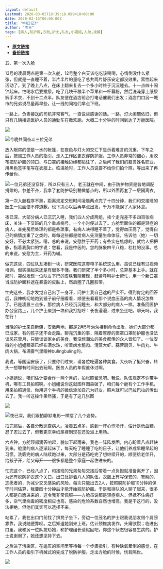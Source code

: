 ```yaml
---
layout: default
Lastmod: 2020-03-05T10:39:18.099410+00:00
date: 2020-02-15T00:00:00Z
title: "WH日记3"
author: "老王"
tags: [病人,防护服,方舱,护士,队友,小姐姐,入舱,凌晨]
---
```


* [**原文链接**](https://mp.weixin.qq.com/s/8-nA_qF5VeClAaS9KWHFjw)
* [**备份链接**](http://archive.ph/E2atE)


五、第一次入舱

13号的凌晨两点是第一次入舱，12号整个白天该吃吃该喝喝，心情倒没什么紧张，但就是一直睡不着，半片半片的量吃了总共两片舒乐安定都没效果，索性起来活动了。到了晚上八点，在床上翻来复去一个多小时终于沉沉睡去。十一点四十闹钟起床，怕喝水后要撒尿，吃了几块干粮半个苹果和一杯藕粉，然后洗澡穿上纸尿裤手术衣，不到十二点半，队友便在酒店前台打电话催我们出发；酒店门口另一城市的兄弟说尽量再早些，让一线的同袍们早点下班。

一路上，负责接送的司机非常客气，一直说些感谢的话。一路，灯火阑珊依旧，但只有几辆接送医护人员的通勤车在撒欢跑。大概二十分钟的时间到达了方舱医院。

![](/images/post/0b2f3e174f3127df547416b8c6488b4b.jpg)

![](/images/post/e18d03fabb3d89a82bd28d3b1864e91f.jpg)今晚共同奋斗三位兄弟

放入眼帘的便是一水的帐篷，在夜色与灯火的交汇下显示着难言的沉重。下车之后，按照工作人员的指引，走入工作区更衣穿防护服，工作人员非常的细心，用胶布把防护服的领口、与口罩的接触边缘都贴住了，之后问了我们的籍贯姓名职业，用黑色签字笔写在衣服上。临进舱时，工作人员说要不给你们拍个照，等出来了再传给你。

![](/images/post/463401ef84ab282178df976568475cc3.jpg)一位兄弟还没穿好，所以只有三人。老王就在中间，由于防护物资是各地调配捐赠的，参差不齐，我拿了套防护级别稍微低点的，所以外面再套了一层隔离衣。

第一次入舱程序不熟，距离规定交班时间凌晨两点完了十四分钟，我们和交接班的医生一见面便不停道歉，也下决心以后再早点出发，千万不能误了人家休息。

夜已深，大部分病人已沉沉入睡，我们四人分成两组，挨个走完差不多四百张病床，关注一下交班的几个重点病号，一个小时便过去了。方舱里面住的都是轻症的病人，查完房后处理的都是些琐事，有病人决得睡不着了，觉得血压高了，觉得自己的病情加重了之类的，每每这些都是给病人先测量生命体征，告诉他（她）一切安好，不必太紧张。嗯，总的来说，安慰胜于开药；有些实在焦虑的，就给人把把脉，指着我胸口的字说：您看，我是中医的，您的脉象四平八稳，杠杠的没事。总的来说，安慰为主，开药为辅。

做完这些，四位队友凑到一块，研究医院这套电子系统这么用，虽说已经有过视频培训，但实操起来还是有很多不懂。我们研究了半个多小时，总算基本上手。就在那时，突然发现一位队友下巴的皮肤若隐若现，赶紧呼叫护士帮忙，用一个新口罩当成防护面料遮在暴露的皮肤上，然后圈了几圈胶带。

忙完这些，我才发觉自己出了一身汗，问护士我自己遮的严实不。得到肯定的回答后，我神叨叨地跑到镜子前仔细看看，顺便去看看那个说血压高的病人情况怎样了。已是凌晨三点多，那位病人已经沉沉睡去，和大部分的病人一样。准备回医护办公室路上，几个护士聚到一块和我打招呼：长夜漫漫，过来坐坐吧。聊天吗，我在行！

当晚的护士来自新疆，安徽两地，都是2月5号匆匆接到命令出发，她们大部分都已成家，有的孩子还不会走路。聊完沉重的事，隔着厚厚的面罩口罩防护服也没法谈风花雪月，只能谈谈家乡的美食，我没想潮汕的美食都传的众人皆知了。一位安徽的小姐姐眼罩已经布满水珠，听着卤水鹅肉、清蒸大虾、蒜蓉扇贝、牛肉丸、牛肉火锅，布满雾气里眼神bulingbuling的。

我说，等国运安康了，只要你们过来，请各位吃遍各种美食。大伙听了挺兴奋，转头一想哪有时间出去玩啊，医务人员的年假谁休过啊。

小姐姐说，咱们估计要合作一两个月的，拍张照留念吧。我说，队伍规定不许带手机，哪有工具拍照啊。小姐姐说你这就图样图森破了，咱们每个舱有个工作手机，用来拍照通信，你用这个手机的微信添加自己为好友，照片就可以巴拉巴拉的传出去了。我一听这操作果然骚，于是有了这几张图

![](/images/post/502bde0bb6ba816bea9a459278d8e443.jpg)

![](/images/post/a529cdd2cbcecf84632cf90f15df27d1.jpg)夜已深，我们跟拍静默电影一样摆了几个姿势。

拍完照后，各自分散巡查病人。凌晨五点多，感到一阵心悸冷汗，估计是低血糖，忍了忍过去了，但我更庆幸纸尿裤到现在还没派上用场。

六点钟，方舱顶部滴答响起，貌似下起雨来，我也一阵阵发困，内心盼着八点赶快到来。舱里的病人逐渐起床了，每天吃了睡睡了吃的日子，让他们养成早睡早起的习惯。洗簌完的病人陆续跑过来，大部分是药吃完了想继续开的，顺便给老伴开，给孩子开，给父母开——很多都是整个家庭一起住进来的。

忙完这个，已经八点了，和接班的兄弟匆匆交接后带着一点负担就准备离开了，因为还有脱防护衣这个关口。出口处排着八人的队伍，衣服上有写保安的、警察的、志愿者的，为减少交叉感染的风险，每次只能出去2人，按照脱防护服10分钟的保守时间估算，我要四十分钟后才能开始脱防护服。于是和排队的人聊了起来，很多人都是自愿进来的，这令我非常佩服——方舱虽说都是轻症病人，但抵不住病好多，空气里病毒的密度相应也高，感染的危险系数自然也增高。我是干这行的，没法拒绝，但他们其实可以选择不来。

站累了，我在出口门前找了排凳子坐下，旁边一位茂名的护士跟我说朋友借个肩膀靠靠，我说随便靠呗。之后知道她刚来上班，估计颈椎病发作，头痛欲裂；临进出口里，我和另一位队友劝她，和护理组长请假回吧，你这个状态很容易生病的。护士说谢谢了，她还想坚持下去。

之后进了污染区，在逼仄的空间里等待每一个步骤指引，有种缺氧晕倒的感觉，在工作人员的指引下机械式的完成了脱防护服。走出方舱的时候，恍若隔世。

![](/images/post/259a1dd9695911298c1d7407180968c4.jpg)

